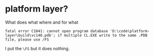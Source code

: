 # platform layer?
What does what where and for what

```batch
fatal error C1041: cannot open program database 'D:\code\platform-layer\build\vc140.pdb'; if multiple CL.EXE write to the same .PDB file, please use /FS
```
I put the `\FS` but it does nothing.